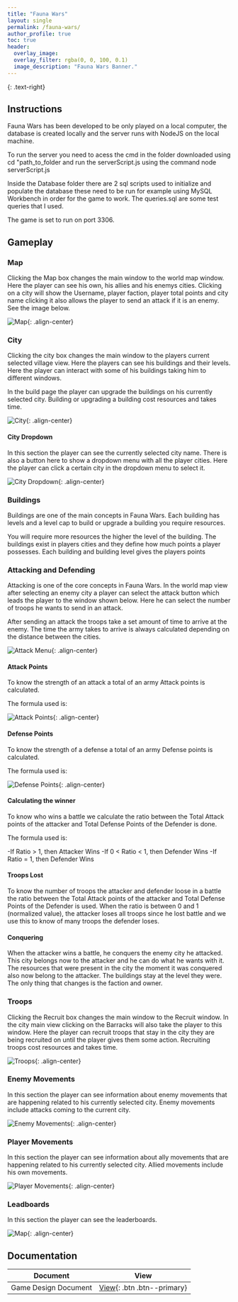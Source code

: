 ```yaml
---
title: "Fauna Wars"
layout: single
permalink: /fauna-wars/
author_profile: true
toc: true
header:
  overlay_image: 
  overlay_filter: rgba(0, 0, 100, 0.1)
  image_description: "Fauna Wars Banner."
---
```

<a href="https://github.com/VascoCorreia/Fauna-Wars" target="_blank"> <i class="fab fa-brands fa-github fa-2x"></i></a>
{: .text-right}

## <i class="fa fa-solid fa-book" style="color: #ae0c4e;"></i> Instructions 

Fauna Wars has been developed to be only played on a local computer, the database is created locally and the server runs with NodeJS on the local machine.

To run the server you need to acess the cmd in the folder downloaded using cd "path_to_folder and run the serverScript.js using the command node serverScript.js

Inside the Database folder there are 2 sql scripts used to initialize and populate the database these need to be run for example using MySQL Workbench in order for the game to work. The queries.sql are some test queries that I used.

The game is set to run on port 3306.

## <i class="fas fa-solid fa-gamepad" style="color: #ae0c4e;"></i> Gameplay  
### Map
Clicking the Map box changes the main window to the world map window. Here the player can see his own, his allies and his enemys cities. Clicking on a city will show the Username, player faction, player total points and city name clicking it also allows the player to send an attack if it is an enemy.
See the image below.

![Map](/assets/images/FaunaWars/map.png){: .align-center}  

### City
Clicking the city box changes the main window to the players current selected village view. Here the players can see his buildings and their levels. Here the player can interact with some of his buildings taking him to different windows.

In the build page the player can upgrade the buildings on his currently selected city. Building or upgrading a building cost resources and takes time.

![City](/assets/images/FaunaWars/city.png){: .align-center}  

#### City Dropdown
In this section the player can see the currently selected city name. There is also a button here to show a dropdown menu with all the player cities. Here the player can click a certain city in the dropdown menu to select it.

![City Dropdown](/assets/images/FaunaWars/cityDropdown.png){: .align-center}  

### Buildings
Buildings are one of the main concepts in Fauna Wars. Each building has levels and a level cap to build or upgrade a building you require resources.

You will require more resources the higher the level of the building. The buildings exist in players cities and they define how much points a player possesses. Each building and building level gives the players points

### Attacking and Defending
Attacking is one of the core concepts in Fauna Wars. In the world map view after selecting an enemy city a player can select the attack button which leads the player to the window shown below. Here he can select the number of troops he wants to send in an attack. 

After sending an attack the troops take a set amount of time to arrive at the enemy. The time the army takes to arrive is always calculated depending on the distance between the cities.

![Attack Menu](/assets/images/FaunaWars/attackingMenu.png){: .align-center}  

#### Attack Points
To know the strength of an attack a total of an army Attack points is calculated.

The formula used is:

![Attack Points](/assets/images/FaunaWars/attackPointsFormula.png){: .align-center}  

#### Defense Points
To know the strength of a defense a total of an army Defense points is calculated.

The formula used is:

![Defense Points](/assets/images/FaunaWars/defensePointsFormula.png){: .align-center}  

#### Calculating the winner

To know who wins a battle we calculate the ratio between the Total Attack points of the attacker and Total Defense Points of the Defender is done.

The formula used is:

-If Ratio > 1, then Attacker Wins
-If 0 < Ratio < 1, then Defender Wins
-If Ratio = 1, then Defender Wins  

#### Troops Lost
To know the number of troops the attacker and defender loose in a battle the ratio between the Total Attack points of the attacker and Total Defense Points of the Defender is used. When the ratio is between 0 and 1 (normalized value), the attacker loses all troops since he lost battle and we use this to know of many troops the defender loses.

#### Conquering
When the attacker wins a battle, he conquers the enemy city he attacked. This city belongs now to the attacker and he can do what he wants with it. The resources that were present in the city the moment it was conquered also now belong to the attacker. The buildings stay at the level they were. The only thing that changes is the faction and owner.

### Troops
Clicking the Recruit box changes the main window to the Recruit window. In the city main view clicking on the Barracks will also take the player to this window. Here the player can recruit troops that stay in the city they are being recruited on until the player gives them some action. Recruiting troops cost resources and takes time.

![Troops](/assets/images/FaunaWars/troops.png){: .align-center}  

### Enemy Movements
In this section the player can see information about enemy movements that are happening related to his currently selected city. Enemy movements include attacks coming to the current city.

![Enemy Movements](/assets/images/FaunaWars/EnemyMovements.png){: .align-center}  

### Player Movements
In this section the player can see information about ally movements that are happening related to his currently selected city. Allied movements include his own movements.

![Player Movements](/assets/images/FaunaWars/playerMovements.png){: .align-center}  

### Leadboards
In this section the player can see the leaderboards.

![Map](/assets/images/FaunaWars/leaderBoards.png){: .align-center}  

## <i class="fa fa-solid fa-book" style="color: #ae0c4e;"></i> Documentation 

| Document | View |
| :--------: | :--------: |
| Game Design Document   | [View](https://drive.google.com/file/d/1TWrBPBrXl8kVQZKH6y9IPBuwREMJA5UG/view?usp=sharing){: .btn .btn--primary}   |

